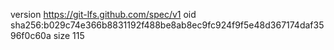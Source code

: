 version https://git-lfs.github.com/spec/v1
oid sha256:b029c74e366b8831192f488be8ab8ec9fc924f9f5e48d367174daf3596f0c60a
size 115
